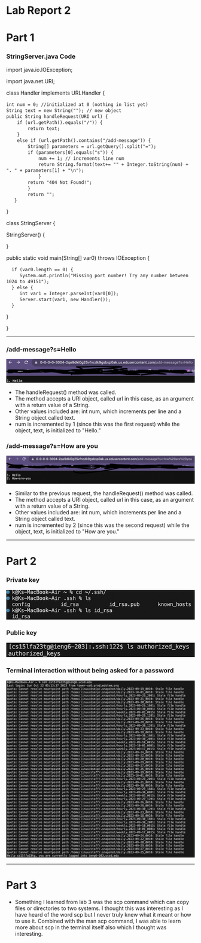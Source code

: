 # Lab Report 2
# Part 1

### StringServer.java Code

import java.io.IOException;

import java.net.URI;

class Handler implements URLHandler {

    int num = 0; //initialized at 0 (nothing in list yet)
    String text = new String(""); // new object
    public String handleRequest(URI url) {
        if (url.getPath().equals("/")) {
            return text;
        }
        else if (url.getPath().contains("/add-message")) {
            String[] parameters = url.getQuery().split("=");
            if (parameters[0].equals("s")) {
                num += 1; // increments line num
                return String.format(text+= "" + Integer.toString(num) + ". " + parameters[1] + "\n");
                }
            return "404 Not Found!";            
            }
            return "";
       }
}




class StringServer {

   StringServer() {
   
   }

   public static void main(String[] var0) throws IOException {
   
      if (var0.length == 0) {
         System.out.println("Missing port number! Try any number between 1024 to 49151");
      } else {
         int var1 = Integer.parseInt(var0[0]);
         Server.start(var1, new Handler());
      }
   }
   
}

---

### /add-message?s=Hello

![Image](hello.png)
- The handleRequest() method was called.
- The method accepts a URI object, called url in this case, as an argument with a return value of a String.
- Other values included are: int num, which increments per line and a String object called text.
- num is incremented by 1 (since this was the first request) while the object, text, is initialized to "Hello."

### /add-message?s=How are you

![Image](howareyou.png)
- Similar to the previous request, the handleRequest() method was called.
- The method accepts a URI object, called url in this case, as an argument with a return value of a String.
- Other values included are: int num, which increments per line and a String object called text.
- num is incremented by 2 (since this was the second request) while the object, text, is initialized to "How are you."

---

# Part 2
### Private key

![Image](privatekey.png)
<br /> 
### Public key<br />
![Image](publickey.png)
<br /> 
### Terminal interaction without being asked for a password
![Image](nopass.png)

---

# Part 3
- Something I learned from lab 3 was the scp command which can copy files or directories to two systems. I thought this was interesting as I have heard of the word scp but I never truly knew what it meant or how to use it. Combined with the man scp command, I was able to learn more about scp in the terminal itself also which I thought was interesting.
